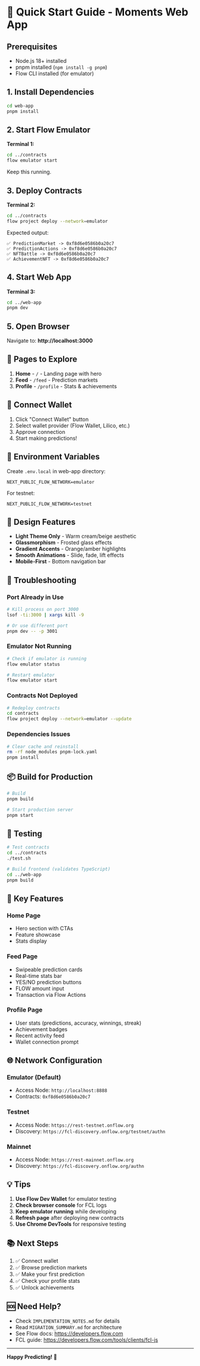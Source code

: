 # 🚀 Quick Start Guide - Moments Web App

## Prerequisites
- Node.js 18+ installed
- pnpm installed (`npm install -g pnpm`)
- Flow CLI installed (for emulator)

## 1. Install Dependencies

```bash
cd web-app
pnpm install
```

## 2. Start Flow Emulator

**Terminal 1:**
```bash
cd ../contracts
flow emulator start
```

Keep this running.

## 3. Deploy Contracts

**Terminal 2:**
```bash
cd ../contracts
flow project deploy --network=emulator
```

Expected output:
```
✅ PredictionMarket -> 0xf8d6e0586b0a20c7
✅ PredictionActions -> 0xf8d6e0586b0a20c7
✅ NFTBattle -> 0xf8d6e0586b0a20c7
✅ AchievementNFT -> 0xf8d6e0586b0a20c7
```

## 4. Start Web App

**Terminal 3:**
```bash
cd ../web-app
pnpm dev
```

## 5. Open Browser

Navigate to: **http://localhost:3000**

## 🎯 Pages to Explore

1. **Home** - `/` - Landing page with hero
2. **Feed** - `/feed` - Prediction markets
3. **Profile** - `/profile` - Stats & achievements

## 🔗 Connect Wallet

1. Click "Connect Wallet" button
2. Select wallet provider (Flow Wallet, Lilico, etc.)
3. Approve connection
4. Start making predictions!

## 📝 Environment Variables

Create `.env.local` in web-app directory:

```env
NEXT_PUBLIC_FLOW_NETWORK=emulator
```

For testnet:
```env
NEXT_PUBLIC_FLOW_NETWORK=testnet
```

## 🎨 Design Features

- **Light Theme Only** - Warm cream/beige aesthetic
- **Glassmorphism** - Frosted glass effects
- **Gradient Accents** - Orange/amber highlights
- **Smooth Animations** - Slide, fade, lift effects
- **Mobile-First** - Bottom navigation bar

## 🔧 Troubleshooting

### Port Already in Use
```bash
# Kill process on port 3000
lsof -ti:3000 | xargs kill -9

# Or use different port
pnpm dev -- -p 3001
```

### Emulator Not Running
```bash
# Check if emulator is running
flow emulator status

# Restart emulator
flow emulator start
```

### Contracts Not Deployed
```bash
# Redeploy contracts
cd contracts
flow project deploy --network=emulator --update
```

### Dependencies Issues
```bash
# Clear cache and reinstall
rm -rf node_modules pnpm-lock.yaml
pnpm install
```

## 📦 Build for Production

```bash
# Build
pnpm build

# Start production server
pnpm start
```

## 🧪 Testing

```bash
# Test contracts
cd ../contracts
./test.sh

# Build frontend (validates TypeScript)
cd ../web-app
pnpm build
```

## 🎯 Key Features

### Home Page
- Hero section with CTAs
- Feature showcase
- Stats display

### Feed Page
- Swipeable prediction cards
- Real-time stats bar
- YES/NO prediction buttons
- FLOW amount input
- Transaction via Flow Actions

### Profile Page
- User stats (predictions, accuracy, winnings, streak)
- Achievement badges
- Recent activity feed
- Wallet connection prompt

## 🌐 Network Configuration

### Emulator (Default)
- Access Node: `http://localhost:8888`
- Contracts: `0xf8d6e0586b0a20c7`

### Testnet
- Access Node: `https://rest-testnet.onflow.org`
- Discovery: `https://fcl-discovery.onflow.org/testnet/authn`

### Mainnet
- Access Node: `https://rest-mainnet.onflow.org`
- Discovery: `https://fcl-discovery.onflow.org/authn`

## 💡 Tips

1. **Use Flow Dev Wallet** for emulator testing
2. **Check browser console** for FCL logs
3. **Keep emulator running** while developing
4. **Refresh page** after deploying new contracts
5. **Use Chrome DevTools** for responsive testing

## 📚 Next Steps

1. ✅ Connect wallet
2. ✅ Browse prediction markets
3. ✅ Make your first prediction
4. ✅ Check your profile stats
5. ✅ Unlock achievements

## 🆘 Need Help?

- Check `IMPLEMENTATION_NOTES.md` for details
- Read `MIGRATION_SUMMARY.md` for architecture
- See Flow docs: https://developers.flow.com
- FCL guide: https://developers.flow.com/tools/clients/fcl-js

---

**Happy Predicting! 🎯**
